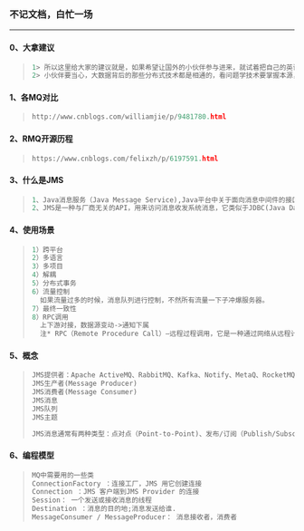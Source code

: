 ### 不记文档，白忙一场

------

#### 0、大拿建议

> ```python
> 1> 所以这里给大家的建议就是，如果希望让国外的小伙伴参与进来，就试着把自己的英语拾起来吧，注释，讨论		以及一些必要的文档尝试用英语，本地化社区可以有非英语支持频道！
> 2> 小伙伴要当心，大数据背后的那些分布式技术都是相通的，看问题学技术要掌握本源，只有掌握了最根本的，		在技术广袤的海洋里，你才不会迷失。
> ```
>

#### 1、各MQ对比

> ```python
> http://www.cnblogs.com/williamjie/p/9481780.html
> ```

#### 2、RMQ开源历程

> ```python
> https://www.cnblogs.com/felixzh/p/6197591.html
> ```

#### 3、什么是JMS

> ```python
> 1、Java消息服务（Java Message Service),Java平台中关于面向消息中间件的接口
> 2、JMS是一种与厂商无关的API，用来访问消息收发系统消息，它类似于JDBC(Java DatabaseConnectivity)。		这里，JDBC 是可以用来访问许多不同关系数据库的 API
> ```

#### 4、使用场景

> ```python
> 1）跨平台 
> 2）多语言 
> 3）多项目
> 4）解耦
> 5）分布式事务
> 6）流量控制
> 	如果流量过多的时候，消息队列进行控制，不然所有流量一下子冲爆服务器。
> 7）最终一致性
> 8）RPC调用
> 	上下游对接，数据源变动->通知下属
> 	注* RPC（Remote Procedure Call）—远程过程调用，它是一种通过网络从远程计算机程序上请求服务，而			不需要了解底层网络技术的协议。
> ```

#### 5、概念

> ```python
> JMS提供者：Apache ActiveMQ、RabbitMQ、Kafka、Notify、MetaQ、RocketMQ
> JMS生产者(Message Producer)
> JMS消费者(Message Consumer)
> JMS消息
> JMS队列
> JMS主题
> 
> JMS消息通常有两种类型：点对点（Point-to-Point)、发布/订阅（Publish/Subscribe）
> ```

#### 6、编程模型

> ```python
> MQ中需要用的一些类
> ConnectionFactory ：连接工厂，JMS 用它创建连接
> Connection ：JMS 客户端到JMS Provider 的连接
> Session： 一个发送或接收消息的线程
> Destination ：消息的目的地;消息发送给谁.
> MessageConsumer / MessageProducer： 消息接收者，消费者
> ```

